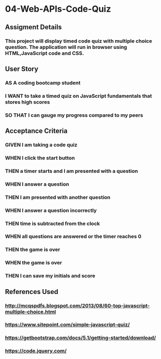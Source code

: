 # 04-Web-APIs-Code-Quiz

## Assigment Details
### This project will display timed code quiz with multiple choice question. The application will run in browser using HTML,JavaScript code and CSS. 

## User Story 
### AS A coding bootcamp student
### I WANT to take a timed quiz on JavaScript fundamentals that stores high scores
### SO THAT I can gauge my progress compared to my peers

## Acceptance Criteria
### GIVEN I am taking a code quiz
### WHEN I click the start button
### THEN a timer starts and I am presented with a question
### WHEN I answer a question
### THEN I am presented with another question
### WHEN I answer a question incorrectly
### THEN time is subtracted from the clock
### WHEN all questions are answered or the timer reaches 0
### THEN the game is over
### WHEN the game is over
### THEN I can save my initials and score


## References Used
### http://mcqspdfs.blogspot.com/2013/08/60-top-javascript-multiple-choice.html
### https://www.sitepoint.com/simple-javascript-quiz/
### https://getbootstrap.com/docs/5.1/getting-started/download/
### https://code.jquery.com/


